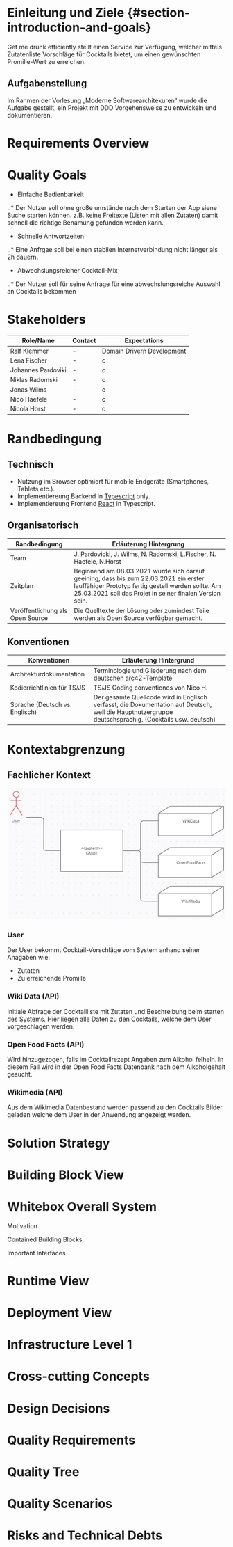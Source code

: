 
# Einleitung und Ziele {#section-introduction-and-goals}
Get me drunk efficiently stellt einen Service zur Verfügung, welcher mittels Zutatenliste Vorschläge für Cocktails bietet, um einen gewünschten Promille-Wert zu erreichen.

## Aufgabenstellung
Im Rahmen der Vorlesung „Moderne Softwarearchitekuren“ wurde die Aufgabe gestellt, ein Projekt mit DDD Vorgehensweise zu entwickeln und dokumentieren.

# Requirements Overview

# Quality Goals
* Einfache Bedienbarkeit

..* Der Nutzer soll ohne große umstände nach dem Starten der App siene Suche starten können. z.B. keine Freitexte (Listen mit allen Zutaten) damit schnell die richtige Benamung gefunden werden kann.

* Schnelle Antwortzeiten

..* Eine Anfrgae soll bei einen stabilen Internetverbindung nicht länger als 2h dauern.

* Abwechslungsreicher Cocktail-Mix

..* Der Nutzer soll für seine Anfrage für eine abwechslungsreiche Auswahl an Cocktails bekommen 


# Stakeholders

| Role/Name            | Contact                   | Expectations              
-----------------------|---------------------------|----------------------------
| Ralf Klemmer         | -                         | Domain Drivern Development
| Lena Fischer         | -                         | c
| Johannes Pardoviki   | -                         | c
| Niklas Radomski      | -                         | c
| Jonas Wilms          | -                         | c
| Nico Haefele         | -                         | c
| Nicola Horst         | -                         | c


# Randbedingung
## Technisch
* Nutzung im Browser optimiert für mobile Endgeräte (Smartphones, Tablets etc.).
* Implementiereung Backend in [Typescript][Typescript_JS] only.
* Implementiereung Frontend [React][React_JS] in Typescript.


## Organisatorisch
| Randbedingung     | Erläuterung Hintergrung |
--------------------|-------------------------|
| Team              | J. Pardovicki, J. Wilms, N. Radomski, L.Fischer, N. Haefele, N.Horst|
| Zeitplan          | Beginnend am 08.03.2021 wurde sich darauf geeining, dass bis zum 22.03.2021 ein erster lauffähiger Prototyp fertig gestell werden sollte. Am 25.03.2021 soll das Projet in seiner finalen Version sein.|
| Veröffentlichung als Open Source | Die Quelltexte der Lösung oder zumindest Teile werden als Open Source verfügbar gemacht.|

## Konventionen
| Konventionen  | Erläuterung Hintergrund |
----------------|-------------------------|
| Architekturdokumentation | Terminologie und Gliederung nach dem deutschen arc42-Template|
| Kodierrichtlinien für TS/JS |TS/JS Coding conventiones von Nico H.|
| Sprache (Deutsch vs. Englisch) | Der gesamte Quellcode wird in Englisch verfasst, die Dokumentation auf Deutsch, weil die Hauptnutzergruppe deutschsprachig. (Cocktails usw. deutsch)|

# Kontextabgrenzung

## Fachlicher Kontext

![Fachlicher Kontext][Fachlicher_Kontext]

### User
Der User bekommt Cocktail-Vorschläge vom System anhand seiner Anagaben wie:
* Zutaten
* Zu erreichende Promille

### Wiki Data (API)
Initiale Abfrage der Cocktailliste mit Zutaten und Beschreibung beim starten des Systems. Hier liegen alle Daten zu den Cocktails, welche dem User vorgeschlagen werden.

### Open Food Facts (API)
Wird hinzugezogen, falls im Cocktailrezept Angaben zum Alkohol felheln. In diesem Fall wird in der Open Food Facts Datenbank nach dem Alkoholgehalt gesucht.

### Wikimedia (API)
Aus dem Wikimedia Datenbestand werden passend zu den Cocktails Bilder geladen welche dem User in der Anwendung angezeigt werden.



# Solution Strategy

# Building Block View

# Whitebox Overall System

Motivation

Contained Building Blocks

Important Interfaces

# Runtime View

# Deployment View

# Infrastructure Level 1

# Cross-cutting Concepts

# Design Decisions

# Quality Requirements

# Quality Tree

# Quality Scenarios

# Risks and Technical Debts



[React_JS]: https://reactjs.org/docs/getting-started.html
[Typescript_JS]: https://www.typescriptlang.org/


[Fachlicher_Kontext]: doc_ressources\images\fachlicher_kontext.jpg "fachlicher kontext png"